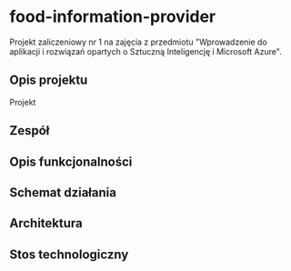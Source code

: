 # food-information-provider
Projekt zaliczeniowy nr 1 na zajęcia z przedmiotu "Wprowadzenie do aplikacji i rozwiązań opartych o Sztuczną Inteligencję i Microsoft Azure".

## Opis projektu
Projekt

## Zespół

## Opis funkcjonalności

## Schemat działania 

## Architektura

## Stos technologiczny
